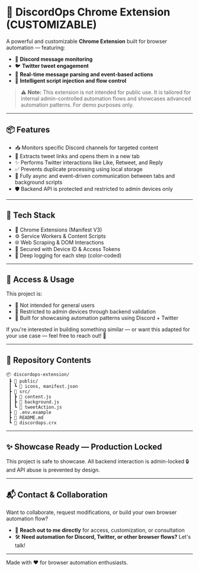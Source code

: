 # 🤖 DiscordOps Chrome Extension (CUSTOMIZABLE)

A powerful and customizable **Chrome Extension** built for browser automation — featuring:

* 🔎 **Discord message monitoring**
* 🐦 **Twitter tweet engagement**
* 💬 **Real-time message parsing and event-based actions**
* 🧠 **Intelligent script injection and flow control**

> ⚠️ **Note:** This extension is not intended for public use. It is tailored for internal admin-controlled automation flows and showcases advanced automation patterns. For demo purposes only.

---

## 📦 Features

* 📥 Monitors specific Discord channels for targeted content
* 🧠 Extracts tweet links and opens them in a new tab
* ✨ Performs Twitter interactions like Like, Retweet, and Reply
* ✅ Prevents duplicate processing using local storage
* 🔄 Fully async and event-driven communication between tabs and background scripts
* 🛡️ Backend API is protected and restricted to admin devices only

---

## 🚀 Tech Stack

* 🧩 Chrome Extensions (Manifest V3)
* ⚙️ Service Workers & Content Scripts
* 🌐 Web Scraping & DOM Interactions
* 🔐 Secured with Device ID & Access Tokens
* 📝 Deep logging for each step (color-coded)

---

## 🔐 Access & Usage

This project is:

* 🚫 Not intended for general users
* 🔐 Restricted to admin devices through backend validation
* 🧪 Built for showcasing automation patterns using Discord + Twitter

If you're interested in building something similar — or want this adapted for your use case — feel free to reach out! 💬

---

## 📁 Repository Contents

```
📦 discordops-extension/
 ┣ 📂 public/
 ┃ ┗ 📄 icons, manifest.json
 ┣ 📂 src/
 ┃ ┣ 📄 content.js
 ┃ ┣ 📄 background.js
 ┃ ┗ 📄 tweetAction.js
 ┣ 📄 .env.example
 ┣ 📄 README.md
 ┗ 📄 discordops.crx
```

---

## ✨ Showcase Ready — Production Locked

This project is safe to showcase. All backend interaction is admin-locked 🔒 and API abuse is prevented by design.

---

## 📬 Contact & Collaboration

Want to collaborate, request modifications, or build your own browser automation flow?

* 📩 **Reach out to me directly** for access, customization, or consultation
* 🛠️ **Need automation for Discord, Twitter, or other browser flows?** Let's talk!

---

Made with ❤️ for browser automation enthusiasts.
